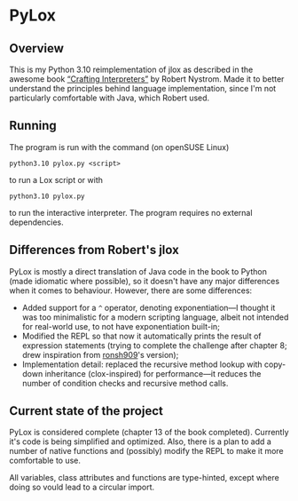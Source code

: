 # PyLox

## Overview

This is my Python 3.10 reimplementation of jlox as described in the awesome book [“Crafting Interpreters”](https://craftinginterpreters.com/) by Robert Nystrom. Made it to better understand the principles behind language implementation, since I'm not particularly comfortable with Java, which Robert used.

## Running

The program is run with the command (on openSUSE Linux)

    python3.10 pylox.py <script>

to run a Lox script or with

    python3.10 pylox.py

to run the interactive interpreter. The program requires no external dependencies.

## Differences from Robert's jlox

PyLox is mostly a direct translation of Java code in the book to Python (made idiomatic where possible), so it doesn't have any major differences when it comes to behaviour. However, there are some differences:

- Added support for a `^` operator, denoting exponentiation—I thought it was too minimalistic for a modern scripting language, albeit not intended for real-world use, to not have exponentiation built-in;
- Modified the REPL so that now it automatically prints the result of expression statements (trying to complete the challenge after chapter 8; drew inspiration from [ronsh909](https://github.com/ronsh909)'s version);
- Implementation detail: replaced the recursive method lookup with copy-down inheritance (clox-inspired) for performance—it reduces the number of condition checks and recursive method calls.

## Current state of the project

PyLox is considered complete (chapter 13 of the book completed). Currently it's code is being simplified and optimized. Also, there is a plan to add a number of native functions and (possibly) modify the REPL to make it more comfortable to use.

All variables, class attributes and functions are type-hinted, except where doing so vould lead to a circular import.
